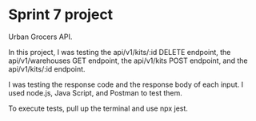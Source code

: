 # Sprint 7 project

Urban Grocers API.

In this project, I was testing the api/v1/kits/:id DELETE endpoint, the api/v1/warehouses GET endpoint, the api/v1/kits POST endpoint, and the api/v1/kits/:id endpoint.

I was testing the response code and the response body of each input. I used node.js, Java Script, and Postman to test them.

To execute tests, pull up the terminal and use npx jest.
